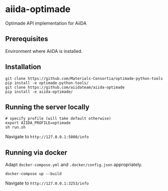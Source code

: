 # aiida-optimade

Optimade API implementation for AiiDA

## Prerequisites

Environment where AiiDA is installed.

## Installation

```shell
git clone https://github.com/Materials-Consortia/optimade-python-tools
pip install -e optimade-python-tools/
git clone https://github.com/aiidateam/aiida-optimade
pip install -e aiida-optimade/
```

## Running the server locally

```shell
# specify profile (will take default otherwise)
export AIIDA_PROFILE=optimade
sh run.sh
```

Navigate to `http://127.0.0.1:5000/info`

## Running via docker

Adapt `docker-compose.yml` and `.docker/config.json` appropriately.

```shell
docker-compose up --build
```

Navigate to `http://127.0.0.1:3253/info`
